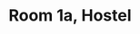 ---
basin: 'Yes'
cudn: true
floor: Ground
grade: 3
images: []
living_room: 'No'
location: Hostel
name: 1a
network: Wired and Wireless
title: Room 1a, Hostel
---
